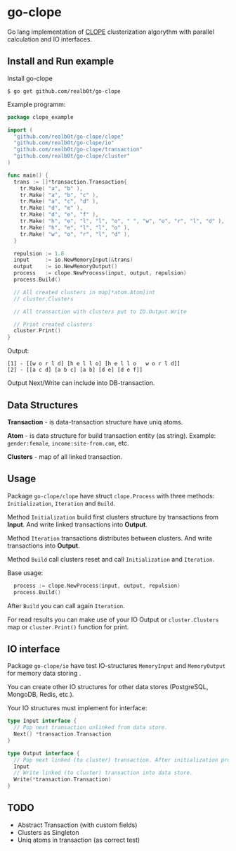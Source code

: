 # go-clope
Go lang implementation of [CLOPE](https://www.google.ru/search?q=clope) clusterization algorythm with parallel calculation and IO interfaces.

## Install and Run example

Install go-clope
```
$ go get github.com/realb0t/go-clope
```

Example programm:
```go
package clope_example

import (
  "github.com/realb0t/go-clope/clope"
  "github.com/realb0t/go-clope/io"
  "github.com/realb0t/go-clope/transaction"
  "github.com/realb0t/go-clope/cluster"
)

func main() {
  trans := []*transaction.Transaction{ 
    tr.Make( "a", "b" ),
    tr.Make( "a", "b", "c" ),
    tr.Make( "a", "c", "d" ),
    tr.Make( "d", "e" ),
    tr.Make( "d", "e", "f" ),
    tr.Make( "h", "e", "l", "l", "o", " ", "w", "o", "r", "l", "d" ),
    tr.Make( "h", "e", "l", "l", "o" ),
    tr.Make( "w", "o", "r", "l", "d" ),
  }

  repulsion := 1.8
  input     := io.NewMemoryInput(&trans)
  output    := io.NewMemoryOutput()
  process   := clope.NewProcess(input, output, repulsion)
  process.Build()

  // All created clusters in map[*atom.Atom]int 
  // cluster.Clusters

  // All transaction with clusters put to IO.Output.Write

  // Print created clusters
  cluster.Print()
}
```

Output:
```
[1] - [[w o r l d] [h e l l o] [h e l l o   w o r l d]]
[2] - [[a c d] [a b c] [a b] [d e] [d e f]]
```

Output Next/Write can include into DB-transaction.

## Data Structures

**Transaction** - is data-transaction structure have uniq atoms.

**Atom** - is data structure for build transaction entity (as string). 
Example: `gender:female`, `income:site-from.com`, etc.

**Clusters** - map of all linked transaction.

## Usage

Package `go-clope/clope` have struct `clope.Process` with three methods:
`Initialization`, `Iteration` and `Build`.

Method `Initialization` build first clusters structure by transactions from **Input**. And write linked transactions into **Output**.

Method `Iteration` transactions distributes between clusters. And write transactions into **Output**.

Method `Build` call clusters reset and call `Initialization` and `Iteration`.

Base usage:
```go
  process := clope.NewProcess(input, output, repulsion)
  process.Build()
```

After `Build` you can call again `Iteration`.

For read results you can make use of your IO Output or `cluster.Clusters` map or `cluster.Print()` function for print.

## IO interface

Package `go-clope/io` have test IO-structures `MemoryInput` and `MemoryOutput` for memory data storing . 

You can create other IO structures for other data stores (PostgreSQL, MongoDB, Redis, etc.).

Your IO structures must implement for interface:
```go
type Input interface {
  // Pop next transaction unlinked from data store.
  Next() *transaction.Transaction
}

type Output interface {
  // Pop next linked (to cluster) transaction. After initialization process.
  Input
  // Write linked (to cluster) transaction into data store.
  Write(*transaction.Transaction)
}
```

## TODO

- Abstract Transaction (with custom fields)
- Clusters as Singleton
- Uniq atoms in transaction (as correct test)